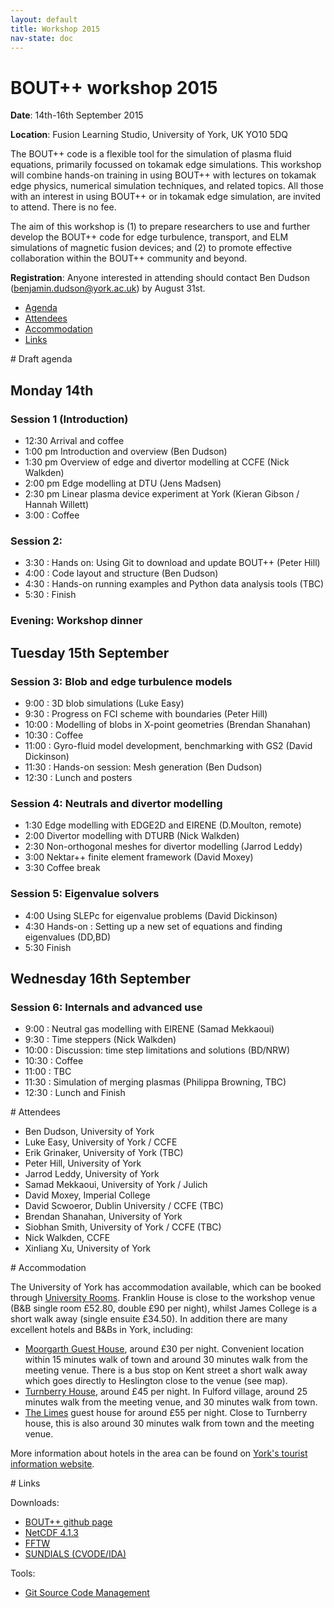 ```yaml
---
layout: default
title: Workshop 2015
nav-state: doc
---
```


# BOUT++ workshop 2015

**Date**: 14th-16th September 2015

**Location**: Fusion Learning Studio, University of York, UK YO10 5DQ

The BOUT++ code is a flexible tool for the simulation of plasma fluid equations, primarily focussed on tokamak edge simulations. This workshop will combine hands-on training in using BOUT++ with lectures on tokamak edge physics, numerical simulation techniques, and related topics. All those with an interest in using BOUT++ or in tokamak edge simulation, are invited to attend. There is no fee.

The aim of this workshop is (1) to prepare researchers to use and further develop the BOUT++ code for edge turbulence, transport, and ELM simulations of magnetic fusion devices; and (2) to promote effective collaboration within the BOUT++ community and beyond.

**Registration**: Anyone interested in attending should contact Ben Dudson (benjamin.dudson@york.ac.uk) by August 31st.

* [Agenda](#draftagenda)
* [Attendees](#attendees)
* [Accommodation](#accommodation)
* [Links](#links)

<a name="draftagenda"/>
# Draft agenda

## Monday 14th

### Session 1 (Introduction)

* 12:30  Arrival and coffee
* 1:00 pm  Introduction and overview (Ben Dudson)
* 1:30 pm  Overview of edge and divertor modelling at CCFE (Nick Walkden)
* 2:00 pm  Edge modelling at DTU (Jens Madsen)
* 2:30 pm  Linear plasma device experiment at York (Kieran Gibson / Hannah Willett)
* 3:00 : Coffee

### Session 2: 

* 3:30 : Hands on: Using Git to download and update BOUT++ (Peter Hill)
* 4:00 : Code layout and structure (Ben Dudson)
* 4:30 : Hands-on running examples and Python data analysis tools (TBC)
* 5:30 : Finish

### Evening: Workshop dinner

## Tuesday 15th September

### Session 3: Blob and edge turbulence models

* 9:00 : 3D blob simulations (Luke Easy)
* 9:30 : Progress on FCI scheme with boundaries (Peter Hill)
* 10:00 : Modelling of blobs in X-point geometries (Brendan Shanahan)
* 10:30 : Coffee
* 11:00 : Gyro-fluid model development, benchmarking with GS2 (David Dickinson)
* 11:30 : Hands-on session: Mesh generation (Ben Dudson)
* 12:30 : Lunch and posters

### Session 4: Neutrals and divertor modelling

* 1:30 Edge modelling with EDGE2D and EIRENE (D.Moulton, remote)
* 2:00 Divertor modelling with DTURB (Nick Walkden)
* 2:30 Non-orthogonal meshes for divertor modelling (Jarrod Leddy)
* 3:00 Nektar++ finite element framework (David Moxey)
* 3:30 Coffee break

### Session 5:  Eigenvalue solvers

* 4:00  Using SLEPc for eigenvalue problems (David Dickinson)
* 4:30  Hands-on : Setting up a new set of equations and finding eigenvalues (DD,BD)
* 5:30  Finish 

## Wednesday 16th September

### Session 6: Internals and advanced use

* 9:00 :  Neutral gas modelling with EIRENE (Samad Mekkaoui)
* 9:30 :  Time steppers (Nick Walkden)
* 10:00 : Discussion: time step limitations and solutions (BD/NRW)
* 10:30 : Coffee
* 11:00 : TBC
* 11:30 : Simulation of merging plasmas (Philippa Browning, TBC)
* 12:30 : Lunch and Finish

<a name="attendees"/>
# Attendees

* Ben Dudson, University of York
* Luke Easy, University of York / CCFE
* Erik Grinaker, University of York (TBC) 
* Peter Hill, University of York
* Jarrod Leddy, University of York
* Samad Mekkaoui, University of York / Julich
* David Moxey, Imperial College
* David Scwoeror, Dublin University / CCFE (TBC)
* Brendan Shanahan, University of York
* Siobhan Smith, University of York / CCFE (TBC)
* Nick Walkden, CCFE
* Xinliang Xu, University of York

<a name="accommodation"/>
# Accommodation

The University of York has accommodation available, which can be booked through [University Rooms](http://www.universityrooms.com/en/city/york/college/franklinyork). Franklin House is close to the workshop venue (B&B single room £52.80, double £90 per night),
whilst James College is a short walk away (single ensuite £34.50). In addition there are many excellent hotels and B&Bs in York, including:

* [Moorgarth Guest House](http://www.moorgarthyork.co.uk/), around £30 per night. Convenient location within 15 minutes walk of town and around 30 minutes walk from the meeting venue. There is a bus stop on Kent street a short walk away which goes directly to Heslington close to the venue (see map).
* [Turnberry House](http://www.turnberryhouse.com/pages/home.html), around £45 per night. In Fulford village, around 25 minutes walk from the meeting venue, and 30 minutes walk from town.
* [The Limes](http://www.limeshotel.co.uk/) guest house for around £55 per night. Close to Turnberry house, this is also around 30 minutes walk from town and the meeting venue.

More information about hotels in the area can be found on [York's tourist information website](http://www.visityork.org/accommodation/).

<a name="links"/>
# Links

Downloads:

* [BOUT++ github page](https://github.com/boutproject/BOUT-dev)
* [NetCDF 4.1.3](http://www.unidata.ucar.edu/downloads/netcdf/netcdf-4_1_3/index.jsp)
* [FFTW](http://www.fftw.org/download.html)
* [SUNDIALS (CVODE/IDA)](http://computation.llnl.gov/casc/sundials/download/download.html)

Tools:

* [Git Source Code Management](http://git-scm.com)

